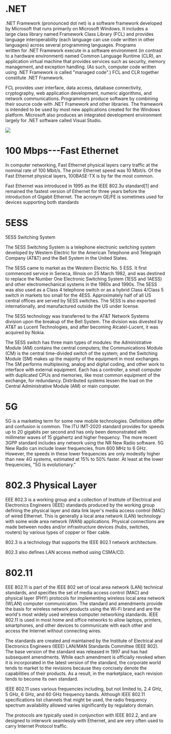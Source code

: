 
.NET
====

.NET Framework (pronounced dot net) is a software framework developed by Microsoft that runs primarily on Microsoft Windows. It includes a large class library named Framework Class Library (FCL) and provides language interoperability (each language can use code written in other languages) across several programming languages. Programs written for .NET Framework execute in a software environment (in contrast to a hardware environment) named Common Language Runtime (CLR), an application virtual machine that provides services such as security, memory management, and exception handling. (As such, computer code written using .NET Framework is called "managed code".) FCL and CLR together constitute .NET Framework.

FCL provides user interface, data access, database connectivity, cryptography, web application development, numeric algorithms, and network communications. Programmers produce software by combining their source code with .NET Framework and other libraries. The framework is intended to be used by most new applications created for the Windows platform. Microsoft also produces an integrated development environment largely for .NET software called Visual Studio.

![](https://markbac.github.io/Glossary/attachments/15007750/15007749.png?width=308)

100 Mbps---Fast Ethernet
======================

In computer networking, Fast Ethernet physical layers carry traffic at the nominal rate of 100 Mbit/s. The prior Ethernet speed was 10 Mbit/s. Of the Fast Ethernet physical layers, 100BASE-TX is by far the most common.

Fast Ethernet was introduced in 1995 as the IEEE 802.3u standard[1] and remained the fastest version of Ethernet for three years before the introduction of Gigabit Ethernet. The acronym GE/FE is sometimes used for devices supporting both standards

5ESS
====

5ESS Switching System

The 5ESS Switching System is a telephone electronic switching system developed by Western Electric for the American Telephone and Telegraph Company (AT&T) and the Bell System in the United States.

The 5ESS came to market as the Western Electric No. 5 ESS. It first commenced service in Seneca, Illinois on 25 March 1982, and was destined to replace the Number One Electronic Switching System (1ESS and 1AESS) and other electromechanical systems in the 1980s and 1990s. The 5ESS was also used as a Class 4 telephone switch or as a hybrid Class 4/Class 5 switch in markets too small for the 4ESS. Approximately half of all US central offices are served by 5ESS switches. The 5ESS is also exported internationally, and manufactured outside the US under license.

The 5ESS technology was transferred to the AT&T Network Systems division upon the breakup of the Bell System. The division was divested by AT&T as Lucent Technologies, and after becoming Alcatel-Lucent, it was acquired by Nokia.

The 5ESS switch has three main types of modules: the Administrative Module (AM) contains the central computers; the Communications Module (CM) is the central time-divided switch of the system; and the Switching Module (SM) makes up the majority of the equipment in most exchanges. The SM performs multiplexing, analog and digital coding, and other work to interface with external equipment. Each has a controller, a small computer with duplicated CPUs and memories, like most common equipment of the exchange, for redundancy. Distributed systems lessen the load on the Central Administrative Module (AM) or main computer.

5G
==

5G is a marketing term for some new mobile technologies. Definitions differ and confusion is common. The ITU IMT-2020 standard provides for speeds up to 20 gigabits per second and has only been demonstrated with millimeter waves of 15 gigahertz and higher frequency. The more recent 3GPP standard includes any network using the NR New Radio software. 5G New Radio can include lower frequencies, from 600 MHz to 6 GHz. However, the speeds in these lower frequencies are only modestly higher than new 4G systems, estimated at 15% to 50% faster. At least at the lower frequencies, "5G is evolutionary."

802.3 Physical Layer
====================

EEE 802.3 is a working group and a collection of Institute of Electrical and Electronics Engineers (IEEE) standards produced by the working group defining the physical layer and data link layer's media access control (MAC) of wired Ethernet. This is generally a local area network (LAN) technology with some wide area network (WAN) applications. Physical connections are made between nodes and/or infrastructure devices (hubs, switches, routers) by various types of copper or fiber cable.

802.3 is a technology that supports the IEEE 802.1 network architecture.

802.3 also defines LAN access method using CSMA/CD.

802.11
======

EEE 802.11 is part of the IEEE 802 set of local area network (LAN) technical standards, and specifies the set of media access control (MAC) and physical layer (PHY) protocols for implementing wireless local area network (WLAN) computer communication. The standard and amendments provide the basis for wireless network products using the Wi-Fi brand and are the world's most widely used wireless computer networking standards. IEEE 802.11 is used in most home and office networks to allow laptops, printers, smartphones, and other devices to communicate with each other and access the Internet without connecting wires.

The standards are created and maintained by the Institute of Electrical and Electronics Engineers (IEEE) LAN/MAN Standards Committee (IEEE 802). The base version of the standard was released in 1997 and has had subsequent amendments. While each amendment is officially revoked when it is incorporated in the latest version of the standard, the corporate world tends to market to the revisions because they concisely denote the capabilities of their products. As a result, in the marketplace, each revision tends to become its own standard.

IEEE 802.11 uses various frequencies including, but not limited to, 2.4 GHz, 5 GHz, 6 GHz, and 60 GHz frequency bands. Although IEEE 802.11 specifications list channels that might be used, the radio frequency spectrum availability allowed varies significantly by regulatory domain.

The protocols are typically used in conjunction with IEEE 802.2, and are designed to interwork seamlessly with Ethernet, and are very often used to carry Internet Protocol traffic.
